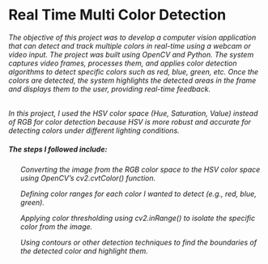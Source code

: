<h1>Real Time Multi Color Detection</h1>
<em>The objective of this project was to develop a computer vision application that can detect and
track multiple colors in real-time using a webcam or video input. The project was built using
OpenCV and Python. The system captures video frames, processes them, and applies color
detection algorithms to detect specific colors such as red, blue, green, etc. Once the colors are
detected, the system highlights the detected areas in the frame and displays them to the user,
providing real-time feedback.</em><br><br>


<em>In this project, I used the HSV color space (Hue, Saturation, Value) instead of RGB for color
detection because HSV is more robust and accurate for detecting colors under different
lighting conditions. 
  <h5>The steps I followed include:</h5>
<ol>Converting the image from the RGB color space to the HSV color space using OpenCV’s
cv2.cvtColor() function.</ol>
<ol>Defining color ranges for each color I wanted to detect (e.g., red, blue, green).</ol>
<ol>Applying color thresholding using cv2.inRange() to isolate the specific color from the image.</ol>
<ol>Using contours or other detection techniques to find the boundaries of the detected color and
highlight them.</ol>
</em>
